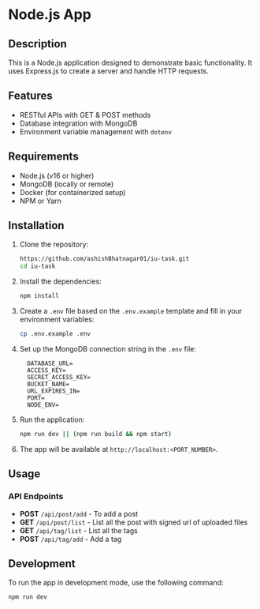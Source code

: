 # Node.js App

## Description

This is a  Node.js application designed to demonstrate basic functionality. It uses Express.js to create a server and handle HTTP requests.

## Features

- RESTful APIs with GET & POST methods
- Database integration with MongoDB
- Environment variable management with `dotenv`

## Requirements

- Node.js (v16 or higher)
- MongoDB (locally or remote)
- Docker (for containerized setup)
- NPM or Yarn

## Installation 

1. Clone the repository:

    ```bash
    https://github.com/ashishBhatnagar01/iu-task.git
    cd iu-task
    ```

2. Install the dependencies:

    ```bash
    npm install
    ```

3. Create a `.env` file based on the `.env.example` template and fill in your environment variables:

    ```bash
    cp .env.example .env
    ```

4. Set up the MongoDB connection string in the `.env` file:

    ```env
      DATABASE_URL=
      ACCESS_KEY=
      SECRET_ACCESS_KEY=
      BUCKET_NAME=
      URL_EXPIRES_IN=
      PORT=
      NODE_ENV=
    ```

5. Run the application:

    ```bash
    npm run dev || (npm run build && npm start)
    ```

6. The app will be available at `http://localhost:<PORT_NUMBER>`.

## Usage

### API Endpoints

- **POST** `/api/post/add` - To add a post
- **GET** `/api/post/list` - List all the post with signed url of uploaded files
- **GET** `/api/tag/list` - List all the tags
- **POST** `/api/tag/add` - Add a tag

## Development

To run the app in development mode, use the following command:

```bash
npm run dev
